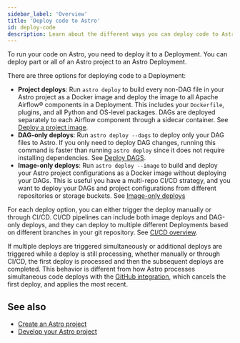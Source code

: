 ```yaml
---
sidebar_label: 'Overview'
title: 'Deploy code to Astro'
id: deploy-code
description: Learn about the different ways you can deploy code to Astro.
---
```


To run your code on Astro, you need to deploy it to a Deployment. You can deploy part or all of an Astro project to an Astro Deployment.

There are three options for deploying code to a Deployment:

- **Project deploys**: Run `astro deploy` to build every non-DAG file in your Astro project as a Docker image and deploy the image to all Apache Airflow® components in a Deployment. This includes your `Dockerfile`, plugins, and all Python and OS-level packages. DAGs are deployed separately to each Airflow component through a sidecar container. See [Deploy a project image](deploy-project-image.md).
- **DAG-only deploys**: Run `astro deploy --dags` to deploy only your DAG files to Astro. If you only need to deploy DAG changes, running this command is faster than running `astro deploy` since it does not require installing dependencies. See [Deploy DAGS](deploy-dags.md).
- **Image-only deploys**: Run `astro deploy --image` to build and deploy your Astro project configurations as a Docker image without deploying your DAGs. This is useful you have a multi-repo CI/CD strategy, and you want to deploy your DAGs and project configurations from different repositories or storage buckets. See [Image-only deploys](deploy-dags.md#trigger-an-image-only-deploy)

For each deploy option, you can either trigger the deploy manually or through CI/CD. CI/CD pipelines can include both image deploys and DAG-only deploys, and they can deploy to multiple different Deployments based on different branches in your git repository. See [CI/CD overview](set-up-ci-cd.md).

If multiple deploys are triggered simultaneously or additional deploys are triggered while a deploy is still processing, whether manually or through CI/CD, the first deploy is processed and then the subsequent deploys are completed. This behavior is different from how Astro processes simultaneous code deploys with the [GitHub integration](deploy-github-integration.md#deploys), which cancels the first deploy, and applies the most recent.

## See also

- [Create an Astro project](cli/develop-project.md#create-an-astro-project)
- [Develop your Astro project](cli/develop-project.md)

